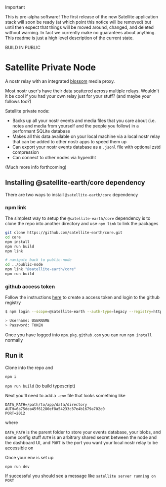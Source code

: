 > [!IMPORTANT]
> This is pre-alpha software! The first release of the new Satellite application stack will soon be ready (at which point this notice will be removed) but until then expect that things will be moved around, changed, and deleted without warning. In fact we currently make no guarantees about anything. This readme is just a high level description of the current state.
>
> BUILD IN PUBLIC

# Satellite Private Node

A nostr relay with an integrated [blossom](https://github.com/hzrd149/blossom) media proxy.

Most nostr user's have their data scattered across multiple relays. Wouldn't it be cool if you had your own relay just for your stuff? (and maybe your follows too?)

Satellite private node:

- Backs up all your nostr events and media files that you care about (i.e. notes and media from yourself and the people you follow) in a performant SQLite database
- Makes all this data available on your local machine via a local nostr relay that can be added to other nostr apps to speed them up
- Can export your nostr events database as a `.jsonl` file with optional zstd compression
- Can connect to other nodes via hyperdht

(Much more info forthcoming)

## Installing @satellite-earth/core dependency

There are two ways to install `@satellite-earth/core` dependency

### npm link

The simplest way to setup the `@satellite-earth/core` dependency is to clone the repo into another directory and use `npm link` to link the packages

```sh
git clone https://github.com/satellite-earth/core.git
cd core
npm install
npm run build
npm link

# navigate back to public-node
cd ../public-node
npm link "@satellite-earth/core"
npm run build
```

### github access token

Follow the instructions [here](https://docs.github.com/en/packages/working-with-a-github-packages-registry/working-with-the-npm-registry#authenticating-to-github-packages) to create a access token and login to the github registry

```sh
$ npm login --scope=@satellite-earth --auth-type=legacy --registry=https://npm.pkg.github.com

> Username: USERNAME
> Password: TOKEN
```

Once you have logged into `npm.pkg.github.com` you can run `npm install` normally

## Run it

Clone into the repo and

`npm i`

`npm run build` (to build typescript)

Next you'll need to add a `.env` file that looks something like

```
DATA_PATH=/path/to/app/data/directory
AUTH=6a75dea45f61280ef8a54233c37e4b1679a702c0
PORT=2012
```

where

`DATA_PATH` is the parent folder to store your events database, your blobs, and some config stuff
`AUTH` is an arbitrary shared secret between the node and the dashboard UI, and
`PORT` is the port you want your local nostr relay to be accessible on

Once your env is set up

`npm run dev`

If successful you should see a message like `satellite server running on PORT`
